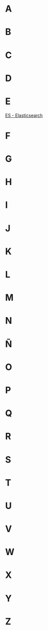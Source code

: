 # A

# B

# C

# D

# E

[ES - Elasticsearch](ciencia-de-datos.md#es---elasticsearch)

# F

# G

# H

# I

# J

# K

# L

# M

# N

# Ñ

# O

# P

# Q

# R

# S

# T

# U

# V

# W

# X

# Y

# Z
